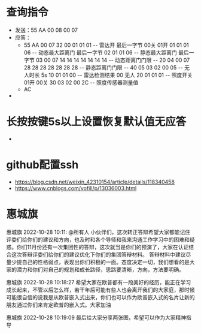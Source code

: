 # 查询指令

* 发送：55 AA 00 08 00 07
* 应答：
  * 55 AA 00 07 32 
    00 01 01 01 --   雷达开 最后一字节 00关 01开
    01 01 01 06 --   动态最大距离门 最后一字节 
    02 01 01 06 --   静态最大距离门 最后一字节
    03 00 07 14 14 14 14 14 14 14 --  动态距离门门限 -- 20
    04 00 07 28 28 28 28 28 28 28 --  静态距离门门限 -- 40
    05 03 02 00 05 -- 无人时长 5s
    10 01 01 00 -- 雷达检测结果 00 无人
    20 01 01 01 -- 照度开关 01开 00关
    30 03 02 00 2C -- 照度传感器测量值
  * AC 
* 



# 长按按键5s以上设置恢复默认值无应答

* 





# github配置ssh

* https://blog.csdn.net/weixin_42310154/article/details/118340458
* https://www.cnblogs.com/vofill/p/13036003.html













































# 惠城旗

惠城旗 2022-10-28 10:11:
@所有人 小伙伴们，这次转正答辩希望大家都能记住评委们给你们的建议和方向，也及时和各个导师和我来沟通工作学习中的困难和疑惑。你们11月份还有一次集团性的答辩，这次就当是你们的预演了，大家在认证结合这次答辩评委们给你们的建议优化下你们的集团答辩材料。
答辩材料中建议尽量少提自己的性格弱点，表现出你们积极的一面。态度决定一切，我们想看的是大家的潜力和你们对自己的规划和成长路径，思路要清晰，方向，方法要明确。

惠城旗 2022-10-28 10:18:27
希望大家在欧普都有一段美好的经历，能正在学习成长起来，不管以后怎么样，若干年后可能有些人也会离开我们的大家庭，那时候可能很自信的说我是从欧普嵌入式出来，你们也可以作为欧普嵌入式的名片让新的朋友通过你们来肯定欧普的嵌入式。大家加油

惠城旗 2022-10-28 10:19:09
最后给大家分享两张图，希望可以作为大家精神指导